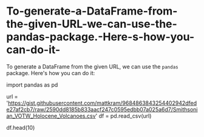# To-generate-a-DataFrame-from-the-given-URL-we-can-use-the-pandas-package.-Here-s-how-you-can-do-it-
To generate a DataFrame from the given URL, we can use the `pandas` package. Here's how you can do it:

import pandas as pd

url = 'https://gist.githubusercontent.com/mattkram/9684863843254402942dfede27af2cb7/raw/2590dd8185b833aacf247c0595edbb07a025a6d7/Smithsonian_VOTW_Holocene_Volcanoes.csv'
df = pd.read_csv(url)

df.head(10)
